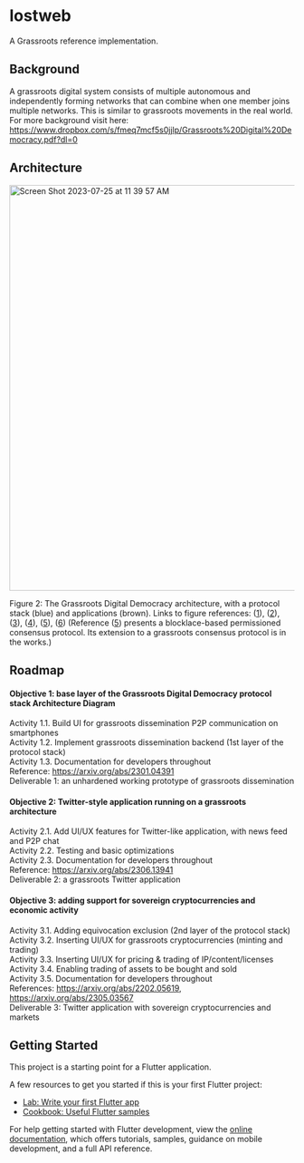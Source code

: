 # lostweb

A Grassroots reference implementation. 

## Background

A grassroots digital system consists of multiple autonomous and independently forming networks that can combine when one member joins multiple networks. This is similar to grassroots movements in the real world. For more background visit here: https://www.dropbox.com/s/fmeq7mcf5s0jjlp/Grassroots%20Digital%20Democracy.pdf?dl=0 

## Architecture

<img width="716" alt="Screen Shot 2023-07-25 at 11 39 57 AM" src="https://github.com/ski/lostweb/assets/6710918/0124a3b3-72ba-4f9e-a44a-c8bb0fbddb09">

Figure 2: The Grassroots Digital Democracy architecture, with a protocol stack (blue) and applications (brown). Links to figure references: ([1](https://arxiv.org/abs/2301.04391)), ([2](https://arxiv.org/abs/2306.13941)), ([3](https://arxiv.org/abs/2305.03567)), ([4](https://arxiv.org/abs/2202.05619)), ([5](https://arxiv.org/abs/2205.09174)), ([6](https://arxiv.org/abs/2005.06261)) (Reference ([5](https://arxiv.org/abs/2205.09174)) presents a blocklace-based permissioned consensus protocol. Its extension to a grassroots consensus protocol is in the works.)

## Roadmap

#### Objective 1: base layer of the Grassroots Digital Democracy protocol stack Architecture Diagram   
Activity 1.1. Build UI for grassroots dissemination P2P communication on smartphones  
Activity 1.2. Implement grassroots dissemination backend (1st layer of the protocol stack)  
Activity 1.3. Documentation for developers throughout  
Reference: https://arxiv.org/abs/2301.04391  
Deliverable 1: an unhardened working prototype of grassroots dissemination  

#### Objective 2: Twitter-style application running on a grassroots architecture  
Activity 2.1. Add UI/UX features for Twitter-like application, with news feed and P2P chat   
Activity 2.2. Testing and basic optimizations  
Activity 2.3. Documentation for developers throughout  
Reference: https://arxiv.org/abs/2306.13941   
Deliverable 2: a grassroots Twitter application  

#### Objective 3: adding support for sovereign cryptocurrencies and economic activity  
Activity 3.1. Adding equivocation exclusion (2nd layer of the protocol stack)  
Activity 3.2. Inserting UI/UX for grassroots cryptocurrencies (minting and trading)  
Activity 3.3. Inserting UI/UX for pricing & trading of IP/content/licenses  
Activity 3.4. Enabling trading of assets to be bought and sold   
Activity 3.5. Documentation for developers throughout  
References: https://arxiv.org/abs/2202.05619, https://arxiv.org/abs/2305.03567   
Deliverable 3: Twitter application with sovereign cryptocurrencies and markets  

## Getting Started

This project is a starting point for a Flutter application.

A few resources to get you started if this is your first Flutter project:

- [Lab: Write your first Flutter app](https://docs.flutter.dev/get-started/codelab)
- [Cookbook: Useful Flutter samples](https://docs.flutter.dev/cookbook)

For help getting started with Flutter development, view the
[online documentation](https://docs.flutter.dev/), which offers tutorials,
samples, guidance on mobile development, and a full API reference.
